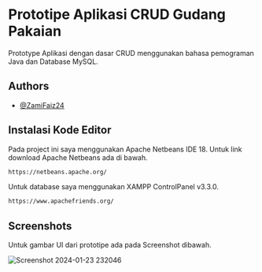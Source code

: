 
# Prototipe Aplikasi CRUD Gudang Pakaian 

Prototype Aplikasi dengan dasar CRUD menggunakan bahasa pemograman Java dan Database MySQL.

## Authors

- [@ZamiFaiz24](https://github.com/ZamiFaiz24)


## Instalasi Kode Editor

Pada project ini saya menggunakan Apache Netbeans IDE 18. Untuk link download Apache Netbeans ada di bawah.

```bash
https://netbeans.apache.org/
```
Untuk database saya menggunakan XAMPP ControlPanel v3.3.0.

```bash
https://www.apachefriends.org/
```
        
## Screenshots
Untuk gambar UI dari prototipe ada pada Screenshot dibawah.

![Screenshot 2024-01-23 232046](https://github.com/ZamiFaiz24/Prototype-Aplikasi-Gudang-Java-Netbeans/assets/152594046/3b68d81f-e414-4729-9758-f34728b3fbdc)


